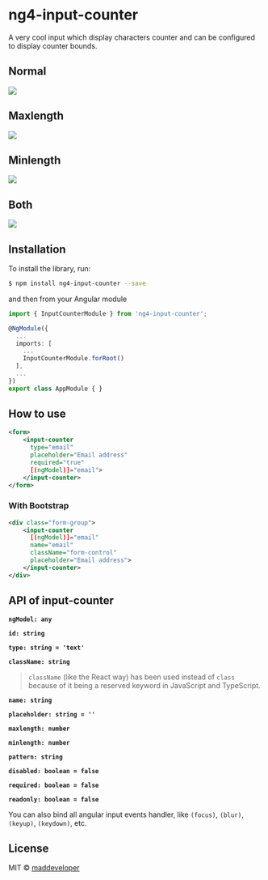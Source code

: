 # ng4-input-counter

A very cool input which display characters counter and can be configured to display counter bounds.


## Normal

![](http://g.recordit.co/VtQnGdw6eX.gif)

## Maxlength

![](http://g.recordit.co/KAVkmjZBxO.gif)

## Minlength

![](http://g.recordit.co/Ww5C5R8B4Z.gif)

## Both

![](http://g.recordit.co/5XUR8OArww.gif)

## Installation

To install the library, run:

```bash
$ npm install ng4-input-counter --save
```

and then from your Angular module

```typescript
import { InputCounterModule } from 'ng4-input-counter';

@NgModule({
  ...
  imports: [
    ...
    InputCounterModule.forRoot()
  ],
  ...
})
export class AppModule { }
```

## How to use

```xml
<form>
    <input-counter 
      type="email" 
      placeholder="Email address" 
      required="true"
      [(ngModel)]="email">
    </input-counter>
</form>
```

### With Bootstrap

```xml
<div class="form-group">
    <input-counter 
      [(ngModel)]="email" 
      name="email" 
      className="form-control" 
      placeholder="Email address">
    </input-counter>
</div>
```

## API of input-counter

**`ngModel: any`**

**`id: string`**

**`type: string = 'text'`**

**`className: string`**

> `className` (like the React way) has been used instead of `class` because of it being a reserved keyword in JavaScript and TypeScript.


**`name: string`**

**`placeholder: string = ''`**

**`maxlength: number`**

**`minlength: number`**

**`pattern: string`**

**`disabled: boolean = false`**

**`required: boolean = false`**

**`readonly: boolean = false`**

You can also bind all angular input events handler, like `(focus)`, `(blur)`, `(keyup)`, `(keydown)`, etc.


## License

MIT © [maddeveloper](https://github.com/MadDeveloper)